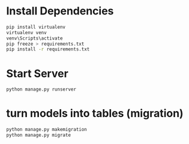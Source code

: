 # Install Dependencies

```bash
pip install virtualenv
virtualenv venv
venv\Scripts\activate
pip freeze > requirements.txt
pip install -r requirements.txt
```


# Start Server

```bash
python manage.py runserver
```

# turn models into tables (migration)

```bash
python manage.py makemigration
python manage.py migrate
```